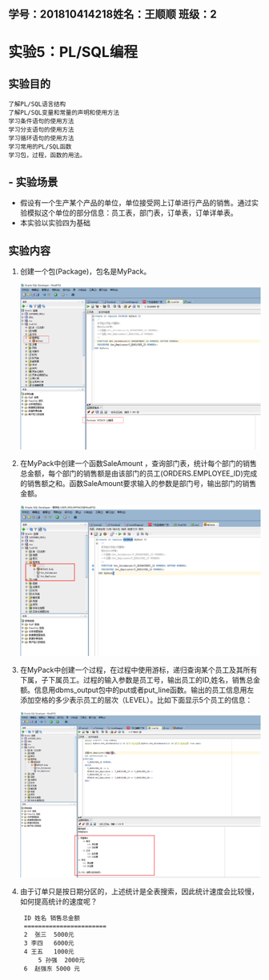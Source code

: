 ## 学号：201810414218姓名：王顺顺    班级：2

# 实验5：PL/SQL编程

## 实验目的

    了解PL/SQL语言结构
    了解PL/SQL变量和常量的声明和使用方法
    学习条件语句的使用方法
    学习分支语句的使用方法
    学习循环语句的使用方法
    学习常用的PL/SQL函数
    学习包，过程，函数的用法。

## - 实验场景

- 假设有一个生产某个产品的单位，单位接受网上订单进行产品的销售。通过实验模拟这个单位的部分信息：员工表，部门表，订单表，订单详单表。
- 本实验以实验四为基础

## 实验内容

1. 创建一个包(Package)，包名是MyPack。

   ![image-20210428105457885](test5.assets/image-20210428105457885.png)

2. 在MyPack中创建一个函数SaleAmount ，查询部门表，统计每个部门的销售总金额，每个部门的销售额是由该部门的员工(ORDERS.EMPLOYEE_ID)完成的销售额之和。函数SaleAmount要求输入的参数是部门号，输出部门的销售金额。

   ![image-20210428105636937](test5.assets/image-20210428105636937.png)

3. 在MyPack中创建一个过程，在过程中使用游标，递归查询某个员工及其所有下属，子下属员工。过程的输入参数是员工号，输出员工的ID,姓名，销售总金额。信息用dbms_output包中的put或者put_line函数。输出的员工信息用左添加空格的多少表示员工的层次（LEVEL）。比如下面显示5个员工的信息：

   ![image-20210428105749548](test5.assets/image-20210428105749548.png)

4. 由于订单只是按日期分区的，上述统计是全表搜索，因此统计速度会比较慢，如何提高统计的速度呢？

   ```text
    ID 姓名 销售总金额
    =======================
    2  张三  5000元
    3 李四   6000元
    4 王五   1000元
        5 孙强  2000元
    6  赵强东 5000 元
   ```